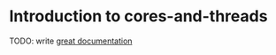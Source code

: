 # Introduction to cores-and-threads

TODO: write [great documentation](http://jacobian.org/writing/what-to-write/)
